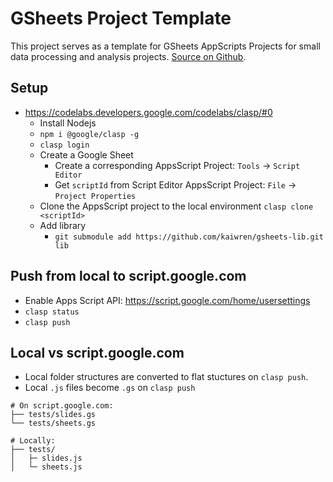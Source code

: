 # GSheets Project Template

This project serves as a template for GSheets AppScripts Projects for small data processing and analysis projects. [Source on Github](https://github.com/kaiwren/gsheets-template).

## Setup

* https://codelabs.developers.google.com/codelabs/clasp/#0
	* Install Nodejs
	* `npm i @google/clasp -g `
	* `clasp login`
	* Create a Google Sheet
		* Create a corresponding AppsScript Project: `Tools` -> `Script Editor`
		* Get `scriptId` from Script Editor AppsScript Project: `File` -> `Project Properties`
	* Clone the AppsScript project to the local environment `clasp clone <scriptId>`
	* Add library
		* `git submodule add https://github.com/kaiwren/gsheets-lib.git lib`
		
## Push from local to script.google.com

* Enable Apps Script API: https://script.google.com/home/usersettings
* `clasp status`
* `clasp push`

## Local vs script.google.com

* Local folder structures are converted to flat stuctures on `clasp push`.
* Local `.js` files become `.gs` on `clasp push`

```
# On script.google.com:
├── tests/slides.gs
└── tests/sheets.gs

# Locally:
├── tests/
│   ├─ slides.js
│   └─ sheets.js
```
